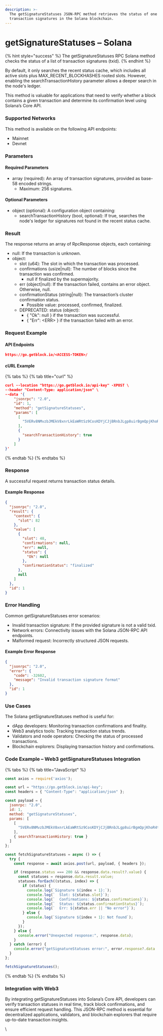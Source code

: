 ```yaml
---
description: >-
  The getSignatureStatuses JSON-RPC method retrieves the status of one or more
  transaction signatures in the Solana blockchain.
---
```


# getSignatureStatuses – Solana

{% hint style="success" %}
The getSignatureStatuses RPC Solana method checks the status of a list of transaction signatures (txid).&#x20;
{% endhint %}

By default, it only searches the recent status cache, which includes all active slots plus MAX\_RECENT\_BLOCKHASHES rooted slots. However, enabling the searchTransactionHistory parameter allows a deeper search in the node's ledger.

This method is valuable for applications that need to verify whether a block contains a given transaction and determine its confirmation level using Solana’s Core API.

### Supported Networks

This method is available on the following API endpoints:

* Mainnet
* Devnet

### Parameters

#### Required Parameters

* array (required): An array of transaction signatures, provided as base-58 encoded strings.
  * Maximum: 256 signatures.

#### Optional Parameters

* object (optional): A configuration object containing:
  * searchTransactionHistory (bool, optional): If true, searches the node's ledger for signatures not found in the recent status cache.

### Result

The response returns an array of RpcResponse objects, each containing:

* null: If the transaction is unknown.
* object:
  * slot (u64): The slot in which the transaction was processed.
  * confirmations (usize|null): The number of blocks since the transaction was confirmed.
    * null if finalized by the supermajority.
  * err (object|null): If the transaction failed, contains an error object. Otherwise, null.
  * confirmationStatus (string|null): The transaction’s cluster confirmation status.
    * Possible value: processed, confirmed, finalized.
  * DEPRECATED: status (object):
    * { "Ok": null } if the transaction was successful.
    * { "Err": \<ERR> } if the transaction failed with an error.

### Request Example

#### API Endpoints

```json
https://go.getblock.io/<ACCESS-TOKEN>/
```

#### cURL Example

{% tabs %}
{% tab title="curl" %}
```json
curl --location "https://go.getblock.io/api-key" -XPOST \
--header "Content-Type: application/json" \
--data '{
    "jsonrpc": "2.0",
    "id": 1,
    "method": "getSignatureStatuses",
    "params": [
      [
        "5VERv8NMvzbJMEkV8xnrLkEaWRtSz9CosKDYjCJjBRnbJLgp8uirBgmQpjKhoR4tjF3ZpRzrFmBV6UjKdiSZkQUW"
      ],
      {
        "searchTransactionHistory": true
      }
    ]
}'
```
{% endtab %}
{% endtabs %}

### Response

A successful request returns transaction status details.

#### Example Response

```json
{
  "jsonrpc": "2.0",
  "result": {
    "context": {
      "slot": 82
    },
    "value": [
      {
        "slot": 48,
        "confirmations": null,
        "err": null,
        "status": {
          "Ok": null
        },
        "confirmationStatus": "finalized"
      },
      null
    ]
  },
  "id": 1
}
```

### Error Handling

Common getSignatureStatuses error scenarios:

* Invalid transaction signature: If the provided signature is not a valid txid.
* Network errors: Connectivity issues with the Solana JSON-RPC API endpoints.
* Malformed request: Incorrectly structured JSON requests.

#### Example Error Response

```json
{
  "jsonrpc": "2.0",
  "error": {
    "code": -32602,
    "message": "Invalid transaction signature format"
  },
  "id": 1
}
```

### Use Cases

The Solana getSignatureStatuses method is useful for:

* dApp developers: Monitoring transaction confirmations and finality.
* Web3 analytics tools: Tracking transaction status trends.
* Validators and node operators: Checking the status of processed transactions.
* Blockchain explorers: Displaying transaction history and confirmations.

### Code Example – Web3 getSignatureStatuses Integration

{% tabs %}
{% tab title="JavaScript" %}
```javascript
const axios = require('axios');

const url = "https://go.getblock.io/api-key"; 
const headers = { "Content-Type": "application/json" };

const payload = {
  jsonrpc: "2.0",
  id: 1,
  method: "getSignatureStatuses",
  params: [
    [
      "5VERv8NMvzbJMEkV8xnrLkEaWRtSz9CosKDYjCJjBRnbJLgp8uirBgmQpjKhoR4tjF3ZpRzrFmBV6UjKdiSZkQUW"
    ],
    { searchTransactionHistory: true }
  ]
};

const fetchSignatureStatuses = async () => {
  try {
    const response = await axios.post(url, payload, { headers });

    if (response.status === 200 && response.data.result?.value) {
      const statuses = response.data.result.value;
      statuses.forEach((status, index) => {
        if (status) {
          console.log(`Signature ${index + 1}:`);
          console.log(`  Slot: ${status.slot}`);
          console.log(`  Confirmations: ${status.confirmations}`);
          console.log(`  Status: ${status.confirmationStatus}`);
          console.log(`  Err: ${status.err || "No error"}`);
        } else {
          console.log(`Signature ${index + 1}: Not found`);
        }
      });
    } else {
      console.error("Unexpected response:", response.data);
    }
  } catch (error) {
    console.error("getSignatureStatuses error:", error.response?.data || error.message);
  }
};

fetchSignatureStatuses();

```
{% endtab %}
{% endtabs %}

### Integration with Web3

By integrating getSignatureStatuses into Solana’s Core API, developers can verify transaction statuses in real time, track block confirmations, and ensure efficient request handling. This JSON-RPC method is essential for decentralized applications, validators, and blockchain explorers that require up-to-date transaction insights.

\
